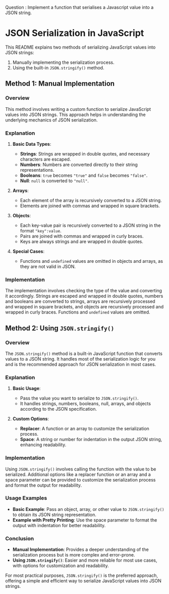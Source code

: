 Question : Implement a function that serialises a Javascript value into a JSON string.

# JSON Serialization in JavaScript

This README explains two methods of serializing JavaScript values into JSON strings:

1. Manually implementing the serialization process.
2. Using the built-in `JSON.stringify()` method.

## Method 1: Manual Implementation

### Overview

This method involves writing a custom function to serialize JavaScript values into JSON strings. This approach helps in understanding the underlying mechanics of JSON serialization.

### Explanation

1. **Basic Data Types**:
   - **Strings**: Strings are wrapped in double quotes, and necessary characters are escaped.
   - **Numbers**: Numbers are converted directly to their string representations.
   - **Booleans**: `true` becomes `"true"` and `false` becomes `"false"`.
   - **Null**: `null` is converted to `"null"`.

2. **Arrays**:
   - Each element of the array is recursively converted to a JSON string.
   - Elements are joined with commas and wrapped in square brackets.

3. **Objects**:
   - Each key-value pair is recursively converted to a JSON string in the format `"key":value`.
   - Pairs are joined with commas and wrapped in curly braces.
   - Keys are always strings and are wrapped in double quotes.

4. **Special Cases**:
   - Functions and `undefined` values are omitted in objects and arrays, as they are not valid in JSON.

### Implementation

The implementation involves checking the type of the value and converting it accordingly. Strings are escaped and wrapped in double quotes, numbers and booleans are converted to strings, arrays are recursively processed and wrapped in square brackets, and objects are recursively processed and wrapped in curly braces. Functions and `undefined` values are omitted.

## Method 2: Using `JSON.stringify()`

### Overview

The `JSON.stringify()` method is a built-in JavaScript function that converts values to a JSON string. It handles most of the serialization logic for you and is the recommended approach for JSON serialization in most cases.

### Explanation

1. **Basic Usage**:
   - Pass the value you want to serialize to `JSON.stringify()`.
   - It handles strings, numbers, booleans, null, arrays, and objects according to the JSON specification.

2. **Custom Options**:
   - **Replacer**: A function or an array to customize the serialization process.
   - **Space**: A string or number for indentation in the output JSON string, enhancing readability.

### Implementation

Using `JSON.stringify()` involves calling the function with the value to be serialized. Additional options like a replacer function or an array and a space parameter can be provided to customize the serialization process and format the output for readability.

### Usage Examples

- **Basic Example**: Pass an object, array, or other value to `JSON.stringify()` to obtain its JSON string representation.
- **Example with Pretty Printing**: Use the space parameter to format the output with indentation for better readability.

### Conclusion

- **Manual Implementation**: Provides a deeper understanding of the serialization process but is more complex and error-prone.
- **Using `JSON.stringify()`**: Easier and more reliable for most use cases, with options for customization and readability.

For most practical purposes, `JSON.stringify()` is the preferred approach, offering a simple and efficient way to serialize JavaScript values into JSON strings.
